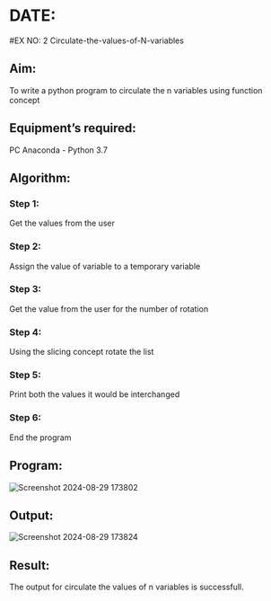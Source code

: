 # DATE:
#EX NO: 2 Circulate-the-values-of-N-variables
## Aim:
To write a python program to circulate the n variables using function concept
## Equipment’s required:
PC
Anaconda - Python 3.7
## Algorithm: 
### Step 1: 
Get the values from the user
### Step 2: 
Assign the value of variable to a temporary variable
### Step 3: 
Get the value from the user for the number of rotation
### Step 4: 
Using the slicing concept rotate the list

### Step 5: 
Print both the values it would be interchanged
### Step 6: 
End the program
## Program:
![Screenshot 2024-08-29 173802](https://github.com/user-attachments/assets/cc0762b6-d1ce-4cba-9d3a-27400e57c5ec)


## Output:
![Screenshot 2024-08-29 173824](https://github.com/user-attachments/assets/a817eb1e-35a2-41f4-a53d-41cb106f9841)



## Result:
The output for circulate the values of n variables is successfull.
